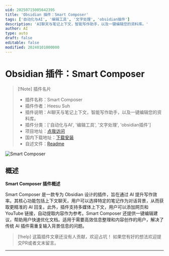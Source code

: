 ```yaml
---
uid: 20250715005642395
title: 'Obsidian 插件：Smart Composer'
tags: ['自动化与AI', '编辑工具', '文字处理', 'obsidian插件']
description: 'AI聊天与笔记上下文，智能写作助手，以及一键编辑您的资料库。'
author: AI
type: auto
draft: false
editable: false
modified: 20240101000000
---
```


# Obsidian 插件：Smart Composer

> [!Note] 插件名片
> - 插件名称：Smart Composer
> - 插件作者：Heesu Suh
> - 插件说明：AI聊天与笔记上下文，智能写作助手，以及一键编辑您的资料库。
> - 插件分类：['自动化与AI', '编辑工具', '文字处理', 'obsidian插件']
> - 项目地址：[点我访问](https://github.com/glowingjade/obsidian-smart-composer)
> - 国内下载地址：[下载安装](https://pkmer.cn/products/plugin/pluginMarket/?smart-composer)
> - 自述文件：[Readme](https://ghproxy.net/https://raw.githubusercontent.com/glowingjade/obsidian-smart-composer/master/README.md)

![Smart Composer](https://cdn.pkmer.cn/covers/smart-composer_1_0.gif!pkmer)

## 概述

**Smart Composer 插件概述**

Smart Composer 是一款专为 Obsidian 设计的插件，旨在通过 AI 提升写作效率。其核心功能包括上下文聊天，用户可以选择特定的笔记作为对话背景，从而获取更精准的 AI 回复。此外，插件支持多媒体上下文，用户可以添加网页和 YouTube 链接，自动提取内容作为参考。Smart Composer 还提供一键编辑建议，帮助用户快速优化文档。适用于需要高效信息整理和内容创作的用户，解决了传统 AI 插件需重复输入背景信息的问题。


> [!help] 
> 这篇插件文章还没有人贡献，欢迎占坑！
> 如果您有好的想法欢迎提交PR或者文末留言。
> 

---


